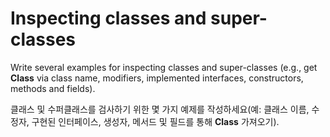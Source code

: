 # Inspecting classes and super-classes

Write several examples for inspecting classes and super-classes (e.g., get **Class** via class name, modifiers, implemented interfaces, constructors, methods and fields).

클래스 및 수퍼클래스를 검사하기 위한 몇 가지 예제를 작성하세요(예: 클래스 이름, 수정자, 구현된 인터페이스, 생성자, 메서드 및 필드를 통해 **Class** 가져오기).
